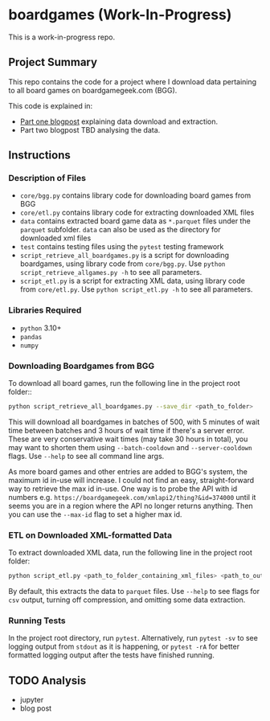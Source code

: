# boardgames (Work-In-Progress)

This is a work-in-progress repo.

## Project Summary

This repo contains the code for a project where I download data pertaining to all board games on boardgamegeek.com (BGG).

This code is explained in:
- [Part one blogpost](https://mixedconclusions.com/blog/boardgames_part_one/) explaining data download and extraction.
- Part two blogpost TBD analysing the data.


## Instructions
### Description of Files
- `core/bgg.py` contains library code for downloading board games from BGG
- `core/etl.py` contains library code for extracting downloaded XML files
- `data` contains extracted board game data as `*.parquet` files under the `parquet` subfolder. `data` can also be used as the directory for downloaded xml files
- `test` contains testing files using the `pytest` testing framework
- `script_retrieve_all_boardgames.py` is a script for downloading boardgames, using library code from `core/bgg.py`. Use `python script_retrieve_allgames.py -h` to see all parameters.
- `script_etl.py` is a script for extracting XML data, using library code from `core/etl.py`. Use `python script_etl.py -h` to see all parameters.


### Libraries Required
- `python` 3.10+
- `pandas`
- `numpy`

### Downloading Boardgames from BGG

To download all board games, run the following line in the project root folder::
 ```sh
python script_retrieve_all_boardgames.py --save_dir <path_to_folder>
 ```
This will download all boardgames in batches of 500, with 5 minutes of wait time between batches and 3 hours of wait time if there's a server error. These are very conservative wait times (may take 30 hours in total), you may want to shorten them using `--batch-cooldown` and `--server-cooldown` flags. Use `--help` to see all command line args.

As more board games and other entries are added to BGG's system, the maximum id in-use will increase. I could not find an easy, straight-forward way to retrieve the max id in-use. One way is to probe the API with id numbers e.g. `https://boardgamegeek.com/xmlapi2/thing?&id=374000` until it seems you are in a region where the API no longer returns anything. Then you can use the `--max-id` flag to set a higher max id.


### ETL on Downloaded XML-formatted Data
To extract downloaded XML data, run the following line in the project root folder:
```sh
python script_etl.py <path_to_folder_containing_xml_files> <path_to_output_folder> <prefix_for_extracted_files>
```
By default, this extracts the data to `parquet` files. Use `--help` to see flags for `csv` output, turning off compression, and omitting some data extraction.

### Running Tests
In the project root directory, run `pytest`. Alternatively, run `pytest -sv` to see logging output from `stdout` as it is happening, or `pytest -rA` for better formatted logging output after the tests have finished running.

## TODO Analysis
- jupyter
- blog post
